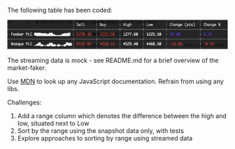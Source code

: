 The following table has been coded:

![Screencast](https://raw.githubusercontent.com/joeegan/market-faker/master/animation.gif)

The streaming data is mock - see README.md for a brief overview of the market-faker.

Use [MDN](https://developer.mozilla.org/en-US/docs/Web/JavaScript/Reference/Global_Objects/Array) to look up any JavaScript documentation.
Refrain from using any libs.

Challenges:

1. Add a range column which denotes the difference between the high and low, situated next to Low
2. Sort by the range using the snapshot data only, with tests
4. Explore approaches to sorting by range using streamed data
